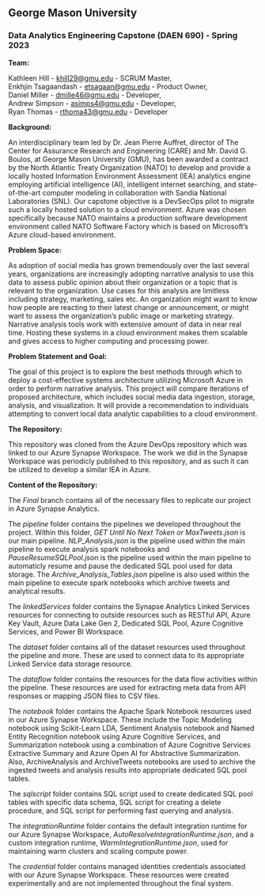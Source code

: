 

##  George Mason University 
###  Data Analytics Engineering Capstone (DAEN 690) - Spring 2023

**Team:**

  Kathleen Hill - khill29@gmu.edu - SCRUM Master, <br>
  Enkhjin Tsagaandash - etsagaan@gmu.edu - Product Owner, <br>
  Daniel Miller - dmille46@gmu.edu - Developer, <br>
  Andrew Simpson - asimps4@gmu.edu - Developer, <br>
  Ryan Thomas - rthoma43@gmu.edu - Developer <br>
  

**Background:**

  An interdisciplinary team led by Dr. Jean Pierre Auffret, director of The Center for Assurance Research and Engineering (CARE) and Mr. David G. Boulos, at George Mason University (GMU), has been awarded a contract by the North Atlantic Treaty Organization (NATO) to develop and provide a locally hosted Information Environment Assessment (IEA) analytics engine employing artificial intelligence (AI), intelligent internet searching, and state-of-the-art computer modeling in collaboration with Sandia National Laboratories (SNL). Our capstone objective is a DevSecOps pilot to migrate such a locally hosted solution to a cloud environment. Azure was chosen specifically because NATO maintains a production software development environment called NATO Software Factory which is based on Microsoft’s Azure cloud-based environment. 

**Problem Space:**

  As adoption of social media has grown tremendously over the last several years, organizations are increasingly adopting narrative analysis to use this data to assess public opinion about their organization or a topic that is relevant to the organization. Use cases for this analysis are limitless including strategy, marketing, sales etc. An organization might want to know how people are reacting to their latest change or announcement, or might want to assess the organization’s public image or marketing strategy. Narrative analysis tools work with extensive amount of data in near real time. Hosting these systems in a cloud environment makes them scalable and gives access to higher computing and processing power.

**Problem Statement and Goal:**

  The goal of this project is to explore the best methods through which to deploy a cost-effective systems architecture utilizing Microsoft Azure in order to perform narrative analysis. This project will compare iterations of proposed architecture, which includes social media data ingestion, storage, analysis, and visualization. It will provide a recommendation to individuals attempting to convert local data analytic capabilities to a cloud environment. 
  
**The Repository:**

  This repository was cloned from the Azure DevOps repository which was linked to our Azure Synapse Workspace. The work we did in the Synapse Workspace was periodicly published to this repository, and as such it can be utilized to develop a similar IEA in Azure. 

**Content of the Repository:**

  The *Final* branch contains all of the necessary files to replicate our project in Azure Synapse Analytics.
  
  The *pipeline* folder contains the pipelines we developed throughout the project. Within this folder, *GET Until No Next Token or MaxTweets.json* is our main pipeline. *NLP_Analysis.json* is the pipeline used within the main pipeline to execute analysis spark notebooks and *PauseResumeSQLPool.json* is the pipeline used within the main pipeline to automaticly resume and pause the dedicated SQL pool used for data storage. The *Archive_Analysis_Tables.json* pipeline is also used within the main pipeline to execute spark notebooks which archive tweets and analytical results.
  
  The *linkedServices* folder contains the Synapse Analytics Linked Services resources for connecting to outside resources such as RESTful API, Azure Key Vault, Azure Data Lake Gen 2, Dedicated SQL Pool, Azure Cognitive Services, and Power BI Workspace.
  
  The *dataset* folder contains all of the dataset resources used throughout the pipeline and more. These are used to connect data to its appropriate Linked Service data storage resource.
  
  The *dataflow* folder contains the resources for the data flow activities within the pipeline. These resources are used for extracting meta data from API responses or mapping JSON files to CSV files.
  
  The *notebook* folder contains the Apache Spark Notebook resources used in our Azure Synapse Workspace. These include the Topic Modeling notebook using Scikit-Learn LDA, Sentiment Analysis notebook and Named Entity Recognition notebook using Azure Cognitive Services, and Summarization notebook using a combination of Azure Cognitive Services Extractive Summary and Azure Open AI for Abstractive Summarization. Also, ArchiveAnalysis and ArchiveTweets notebooks are used to archive the ingested tweets and analysis results into appropriate dedicated SQL pool tables.
  
  The *sqlscript* folder contains SQL script used to create dedicated SQL pool tables with specific data schema, SQL script for creating a delete procedure, and SQL script for performing fast querying and analysis. 
  
  The *integrationRuntime* folder contains the default integration runtime for our Azure Synapse Workspace, *AutoResolveIntegrationRuntime.json*, and a custom integration runtime, *WarmIntegrationRuntime.json*, used for maintaining warm clusters and scaling compute power.
  
  The *credential* folder contains managed identities credentials associated with our Azure Synapse Workspace. These resources were created experimentally and are not implemented throughout the final system. 

